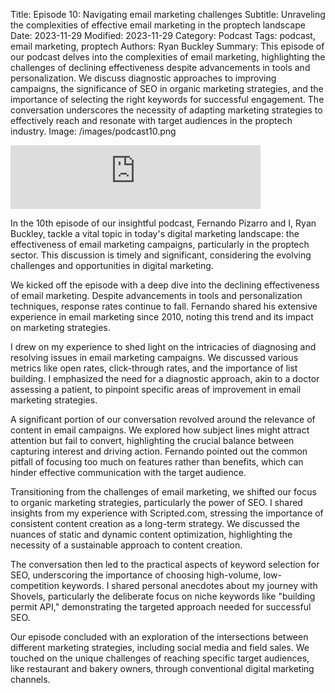Title: Episode 10: Navigating email marketing challenges
Subtitle: Unraveling the complexities of effective email marketing in the proptech landscape
Date: 2023-11-29
Modified: 2023-11-29
Category: Podcast
Tags: podcast, email marketing, proptech
Authors: Ryan Buckley
Summary: This episode of our podcast delves into the complexities of email marketing, highlighting the challenges of declining effectiveness despite advancements in tools and personalization. We discuss diagnostic approaches to improving campaigns, the significance of SEO in organic marketing strategies, and the importance of selecting the right keywords for successful engagement. The conversation underscores the necessity of adapting marketing strategies to effectively reach and resonate with target audiences in the proptech industry.
Image: /images/podcast10.png


<iframe src="https://podcasters.spotify.com/pod/show/thisweekinproptech/embed/episodes/SEO-for-Proptech-e2cqe2k/a-aamqgs7" height="102px" width="400px" frameborder="0" scrolling="no"></iframe>

In the 10th episode of our insightful podcast, Fernando Pizarro and I, Ryan Buckley, tackle a vital topic in today's digital marketing landscape: the effectiveness of email marketing campaigns, particularly in the proptech sector. This discussion is timely and significant, considering the evolving challenges and opportunities in digital marketing.

We kicked off the episode with a deep dive into the declining effectiveness of email marketing. Despite advancements in tools and personalization techniques, response rates continue to fall. Fernando shared his extensive experience in email marketing since 2010, noting this trend and its impact on marketing strategies.

I drew on my experience to shed light on the intricacies of diagnosing and resolving issues in email marketing campaigns. We discussed various metrics like open rates, click-through rates, and the importance of list building. I emphasized the need for a diagnostic approach, akin to a doctor assessing a patient, to pinpoint specific areas of improvement in email marketing strategies.

A significant portion of our conversation revolved around the relevance of content in email campaigns. We explored how subject lines might attract attention but fail to convert, highlighting the crucial balance between capturing interest and driving action. Fernando pointed out the common pitfall of focusing too much on features rather than benefits, which can hinder effective communication with the target audience.

Transitioning from the challenges of email marketing, we shifted our focus to organic marketing strategies, particularly the power of SEO. I shared insights from my experience with Scripted.com, stressing the importance of consistent content creation as a long-term strategy. We discussed the nuances of static and dynamic content optimization, highlighting the necessity of a sustainable approach to content creation.

The conversation then led to the practical aspects of keyword selection for SEO, underscoring the importance of choosing high-volume, low-competition keywords. I shared personal anecdotes about my journey with Shovels, particularly the deliberate focus on niche keywords like "building permit API," demonstrating the targeted approach needed for successful SEO.

Our episode concluded with an exploration of the intersections between different marketing strategies, including social media and field sales. We touched on the unique challenges of reaching specific target audiences, like restaurant and bakery owners, through conventional digital marketing channels.